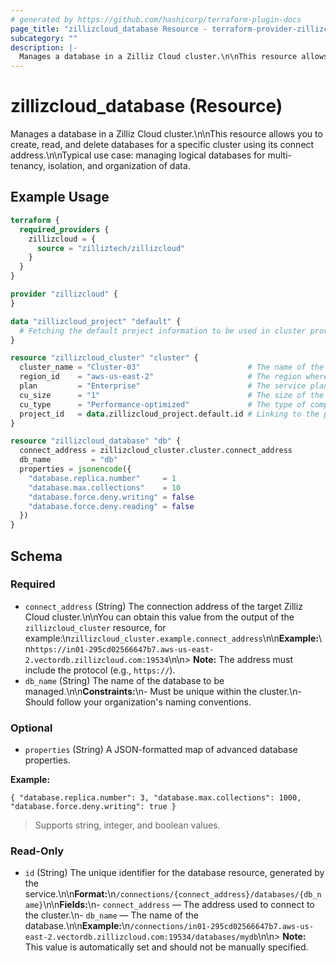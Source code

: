 ```yaml
---
# generated by https://github.com/hashicorp/terraform-plugin-docs
page_title: "zillizcloud_database Resource - terraform-provider-zillizcloud"
subcategory: ""
description: |-
  Manages a database in a Zilliz Cloud cluster.\n\nThis resource allows you to create, read, and delete databases for a specific cluster using its connect address.\n\nTypical use case: managing logical databases for multi-tenancy, isolation, and organization of data.
---
```


# zillizcloud_database (Resource)

Manages a database in a Zilliz Cloud cluster.\n\nThis resource allows you to create, read, and delete databases for a specific cluster using its connect address.\n\nTypical use case: managing logical databases for multi-tenancy, isolation, and organization of data.

## Example Usage

```terraform
terraform {
  required_providers {
    zillizcloud = {
      source = "zilliztech/zillizcloud"
    }
  }
}

provider "zillizcloud" {
}

data "zillizcloud_project" "default" {
  # Fetching the default project information to be used in cluster provisioning
}

resource "zillizcloud_cluster" "cluster" {
  cluster_name = "Cluster-03"                        # The name of the cluster
  region_id    = "aws-us-east-2"                     # The region where the cluster will be deployed
  plan         = "Enterprise"                        # The service plan for the cluster
  cu_size      = "1"                                 # The size of the compute unit
  cu_type      = "Performance-optimized"             # The type of compute unit, optimized for performance
  project_id   = data.zillizcloud_project.default.id # Linking to the project ID fetched earlier
}

resource "zillizcloud_database" "db" {
  connect_address = zillizcloud_cluster.cluster.connect_address
  db_name         = "db"
  properties = jsonencode({
    "database.replica.number"     = 1
    "database.max.collections"    = 10
    "database.force.deny.writing" = false
    "database.force.deny.reading" = false
  })
}
```

<!-- schema generated by tfplugindocs -->
## Schema

### Required

- `connect_address` (String) The connection address of the target Zilliz Cloud cluster.\n\nYou can obtain this value from the output of the `zillizcloud_cluster` resource, for example:\n`zillizcloud_cluster.example.connect_address`\n\n**Example:**\n`https://in01-295cd02566647b7.aws-us-east-2.vectordb.zillizcloud.com:19534`\n\n> **Note:** The address must include the protocol (e.g., `https://`).
- `db_name` (String) The name of the database to be managed.\n\n**Constraints:**\n- Must be unique within the cluster.\n- Should follow your organization's naming conventions.

### Optional

- `properties` (String) A JSON-formatted map of advanced database properties.

**Example:**

`{
  "database.replica.number": 3,
  "database.max.collections": 1000,
  "database.force.deny.writing": true
}`

> Supports string, integer, and boolean values.

### Read-Only

- `id` (String) The unique identifier for the database resource, generated by the service.\n\n**Format:**\n`/connections/{connect_address}/databases/{db_name}`\n\n**Fields:**\n- `connect_address` — The address used to connect to the cluster.\n- `db_name` — The name of the database.\n\n**Example:**\n`/connections/in01-295cd02566647b7.aws-us-east-2.vectordb.zillizcloud.com:19534/databases/mydb`\n\n> **Note:** This value is automatically set and should not be manually specified.
